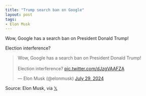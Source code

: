 ```yaml
---
title: "Trump search ban on Google"
layout: post
tags:
- Elon Musk
---
```


Wow, Google has a search ban on President Donald Trump!

Election interference?

<blockquote class="twitter-tweet"><p lang="en" dir="ltr">Wow, Google has a search ban on President Donald Trump! <br><br>Election interference? <a href="https://t.co/dJzgVAAFZA">pic.twitter.com/dJzgVAAFZA</a></p>&mdash; Elon Musk (@elonmusk) <a href="https://twitter.com/elonmusk/status/1817765530255659127?ref_src=twsrc%5Etfw">July 29, 2024</a></blockquote> <script async src="https://platform.twitter.com/widgets.js" charset="utf-8"></script>


Source: Elon Musk, via [𝕏](https://x.com)
